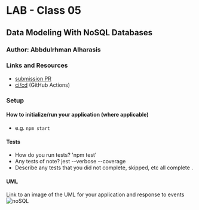 # LAB - Class 05

## Data Modeling With NoSQL Databases

### Author: Abbdulrhman Alharasis


### Links and Resources

- [submission PR](https://github.com/401-advanced-javascript-Dante/lab04/pull/1)
- [ci/cd](https://github.com/401-advanced-javascript-Dante/lab04/actions/runs/31339700) (GitHub Actions)


### Setup

#### How to initialize/run your application (where applicable)

- e.g. `npm start`

#### Tests

- How do you run tests?
'npm test'
- Any tests of note?
jest --verbose --coverage
- Describe any tests that you did not complete, skipped, etc
all complete . 


#### UML

Link to an image of the UML for your application and response to events
![noSQL]()
